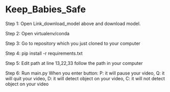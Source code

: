 # Keep_Babies_Safe

Step 1: Open Link_download_model above and download model.

Step 2: Open virtualenv/conda

Step 3: Go to repository which you just cloned to your computer

Step 4: pip install -r requirements.txt

Step 5: Edit path at line 13,22,33 follow the path in your computer

Step 6: Run main.py
    When you enter button:
     P: it will pause your video,
     Q: it will quit your video,
     D: it will detect object on your video,
     C: it will not detect object on your video
    
